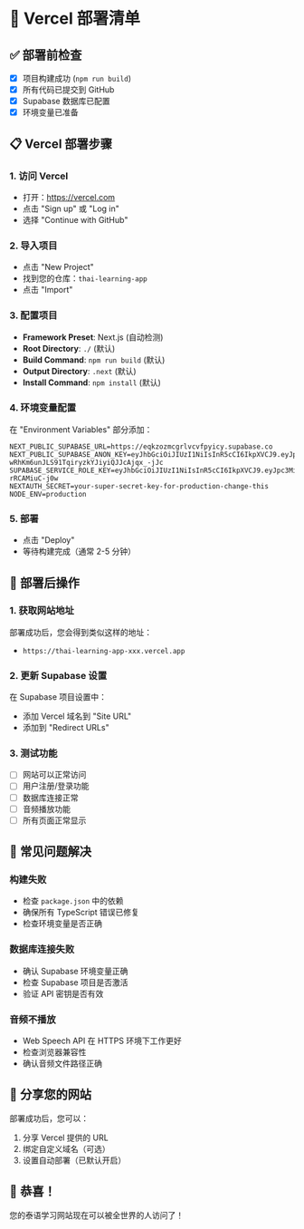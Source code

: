 # 🚀 Vercel 部署清单

## ✅ 部署前检查

- [x] 项目构建成功 (`npm run build`)
- [x] 所有代码已提交到 GitHub
- [x] Supabase 数据库已配置
- [x] 环境变量已准备

## 📋 Vercel 部署步骤

### 1. 访问 Vercel
- 打开：https://vercel.com
- 点击 "Sign up" 或 "Log in"
- 选择 "Continue with GitHub"

### 2. 导入项目
- 点击 "New Project"
- 找到您的仓库：`thai-learning-app`
- 点击 "Import"

### 3. 配置项目
- **Framework Preset**: Next.js (自动检测)
- **Root Directory**: `./` (默认)
- **Build Command**: `npm run build` (默认)
- **Output Directory**: `.next` (默认)
- **Install Command**: `npm install` (默认)

### 4. 环境变量配置
在 "Environment Variables" 部分添加：

```
NEXT_PUBLIC_SUPABASE_URL=https://eqkzozmcgrlvcvfpyicy.supabase.co
NEXT_PUBLIC_SUPABASE_ANON_KEY=eyJhbGciOiJIUzI1NiIsInR5cCI6IkpXVCJ9.eyJpc3MiOiJzdXBhYmFzZSIsInJlZiI6ImVxa3pvem1jZ3JsdmN2ZnB5aWN5Iiwicm9sZSI6ImFub24iLCJpYXQiOjE3NTAyNDYwOTMsImV4cCI6MjA2NTgyMjA5M30.GUNb-wRhKm6unJLS91TqiryzkYJiyiQJJcAjqx_-jJc
SUPABASE_SERVICE_ROLE_KEY=eyJhbGciOiJIUzI1NiIsInR5cCI6IkpXVCJ9.eyJpc3MiOiJzdXBhYmFzZSIsInJlZiI6ImVxa3pvem1jZ3JsdmN2ZnB5aWN5Iiwicm9sZSI6InNlcnZpY2Vfcm9sZSIsImlhdCI6MTc1MDI0NjA5MywiZXhwIjoyMDY1ODIyMDkzfQ.7JMu9Ihnl64dbT1t7ZcUyFcLYcJLwS-rRCAMiuC-j0w
NEXTAUTH_SECRET=your-super-secret-key-for-production-change-this
NODE_ENV=production
```

### 5. 部署
- 点击 "Deploy"
- 等待构建完成（通常 2-5 分钟）

## 🎯 部署后操作

### 1. 获取网站地址
部署成功后，您会得到类似这样的地址：
- `https://thai-learning-app-xxx.vercel.app`

### 2. 更新 Supabase 设置
在 Supabase 项目设置中：
- 添加 Vercel 域名到 "Site URL"
- 添加到 "Redirect URLs"

### 3. 测试功能
- [ ] 网站可以正常访问
- [ ] 用户注册/登录功能
- [ ] 数据库连接正常
- [ ] 音频播放功能
- [ ] 所有页面正常显示

## 🔧 常见问题解决

### 构建失败
- 检查 `package.json` 中的依赖
- 确保所有 TypeScript 错误已修复
- 检查环境变量是否正确

### 数据库连接失败
- 确认 Supabase 环境变量正确
- 检查 Supabase 项目是否激活
- 验证 API 密钥是否有效

### 音频不播放
- Web Speech API 在 HTTPS 环境下工作更好
- 检查浏览器兼容性
- 确认音频文件路径正确

## 📱 分享您的网站

部署成功后，您可以：
1. 分享 Vercel 提供的 URL
2. 绑定自定义域名（可选）
3. 设置自动部署（已默认开启）

## 🎉 恭喜！

您的泰语学习网站现在可以被全世界的人访问了！
